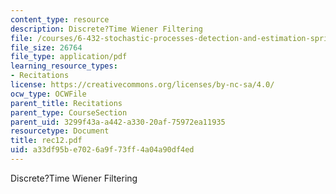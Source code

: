 ```yaml
---
content_type: resource
description: Discrete?Time Wiener Filtering
file: /courses/6-432-stochastic-processes-detection-and-estimation-spring-2004/a33df95be7026a9f73ff4a04a90df4ed_rec12.pdf
file_size: 26764
file_type: application/pdf
learning_resource_types:
- Recitations
license: https://creativecommons.org/licenses/by-nc-sa/4.0/
ocw_type: OCWFile
parent_title: Recitations
parent_type: CourseSection
parent_uid: 3299f43a-a442-a330-20af-75972ea11935
resourcetype: Document
title: rec12.pdf
uid: a33df95b-e702-6a9f-73ff-4a04a90df4ed
---
```

Discrete?Time Wiener Filtering
